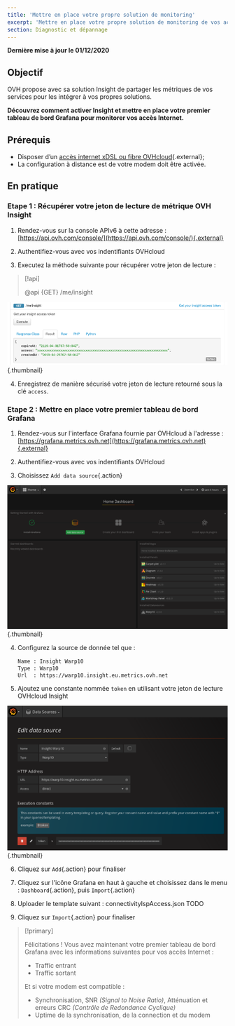```yaml
---
title: 'Mettre en place votre propre solution de monitoring'
excerpt: 'Mettre en place votre propre solution de monitoring de vos accès Internet en utilisant Insight et Grafana'
section: Diagnostic et dépannage
---
```


**Dernière mise à jour le 01/12/2020**

## Objectif

OVH propose avec sa solution Insight de partager les métriques de vos services pour les intégrer à vos propres solutions.

**Découvrez comment activer Insight et mettre en place votre premier tableau de bord Grafana pour monitorer vos accès Internet.**

## Prérequis

* Disposer d’un [accès internet xDSL ou fibre OVHcloud](https://www.ovhtelecom.fr/offre-internet/){.external};
* La configuration à distance est de votre modem doit être activée.

## En pratique

### Etape 1 : Récupérer votre jeton de lecture de métrique OVH Insight

1. Rendez-vous sur la console APIv6 à cette adresse : [https://api.ovh.com/console/](https://api.ovh.com/console/){.external}

2. Authentifiez-vous avec vos indentifiants OVHcloud

3. Executez la méthode suivante pour récupérer votre jeton de lecture :

> [!api]
>
> @api {GET} /me/insight
>

![apiGetInsightToken](images/token.png){.thumbnail}

4. Enregistrez de manière sécurisé votre jeton de lecture retourné sous la clé `access`.

### Etape 2 : Mettre en place votre premier tableau de bord Grafana

1. Rendez-vous sur l'interface Grafana fournie par OVHcloud à l'adresse : [https://grafana.metrics.ovh.net](https://grafana.metrics.ovh.net){.external}

2. Authentifiez-vous avec vos indentifiants OVHcloud

3. Choisissez `Add data source`{.action}

![grafanaAddSource](images/grafana1.png){.thumbnail}

4. Configurez la source de donnée tel que :
    ```
    Name : Insight Warp10
    Type : Warp10
    Url  : https://warp10.insight.eu.metrics.ovh.net
    ```

5. Ajoutez une constante nommée `token` en utilisant votre jeton de lecture OVHcloud Insight

![grafanaAddConstant](images/grafana2.png){.thumbnail}

6. Cliquez sur `Add`{.action} pour finaliser

7. Cliquez sur l'icône Grafana en haut à gauche et choisissez dans le menu : `Dashboard`{.action}, puis `Import`{.action}

8. Uploader le template suivant : connectivityIspAccess.json TODO

9. Cliquez sur `Import`{.action} pour finaliser


> [!primary]
>
> Félicitations ! Vous avez maintenant votre premier tableau de bord Grafana avec les informations suivantes pour vos accès Internet :
> * Traffic entrant
> * Traffic sortant
>
> Et si votre modem est compatible :
> * Synchronisation, SNR *(Signal to Noise Ratio)*, Atténuation et erreurs CRC *(Contrôle de Redondance Cyclique)*
> * Uptime de la synchronisation, de la connection et du modem
>
